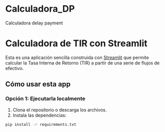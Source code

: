 # Calculadora_DP
Calculadora delay payment
# Calculadora de TIR con Streamlit

Esta es una aplicación sencilla construida con [Streamlit](https://streamlit.io/) que permite calcular la Tasa Interna de Retorno (TIR) a partir de una serie de flujos de efectivo.

## Cómo usar esta app

### Opción 1: Ejecutarla localmente

1. Clona el repositorio o descarga los archivos.
2. Instala las dependencias:

```bash
pip install -r requirements.txt
